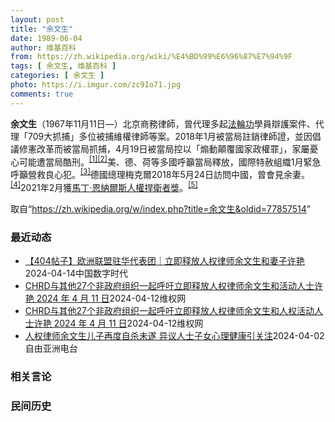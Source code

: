 ```yaml
---
layout: post
title: "余文生"
date: 1989-06-04
author: 维基百科
from: https://zh.wikipedia.org/wiki/%E4%BD%99%E6%96%87%E7%94%9F
tags: [ 余文生, 维基百科 ]
categories: [ 余文生 ]
photo: https://i.imgur.com/zc9Io71.jpg
comments: true
---
```

<div class="mw-content-ltr mw-parser-output" lang="zh" dir="ltr">
<p><b>余文生</b>（1967年11月11日<span class="useeditintro" title="Template:BLP editintro">—</span>）北京商務律師，曾代理多起<a href="/wiki/%E6%B3%95%E8%BC%AA%E5%8A%9F" class="mw-redirect" title="法輪功">法輪功</a>學員辯護案件、代理「709大抓捕」多位被捕維權律師等案。2018年1月被當局註銷律師證，並因倡議修憲改革而被當局抓捕，4月19日被當局控以「煽動顛覆國家政權罪」，家屬憂心可能遭當局酷刑。<sup id="cite_ref-EPO0420_1-0" class="reference"><a href="#cite_note-EPO0420-1">[1]</a></sup><sup id="cite_ref-bbc17_2-0" class="reference"><a href="#cite_note-bbc17-2">[2]</a></sup>美、德、荷等多國呼籲當局釋放，國際特赦組織1月緊急呼籲營救良心犯。<sup id="cite_ref-amnesty_3-0" class="reference"><a href="#cite_note-amnesty-3">[3]</a></sup>德國總理梅克爾2018年5月24日訪問中國，曾會見余妻。<sup id="cite_ref-4" class="reference"><a href="#cite_note-4">[4]</a></sup>2021年2月獲<a href="/wiki/%E9%A9%AC%E4%B8%81%C2%B7%E6%81%A9%E7%BA%B3%E5%B0%94%E6%96%AF%E4%BA%BA%E6%9D%83%E6%8D%8D%E5%8D%AB%E8%80%85%E5%A5%96" title="马丁·恩纳尔斯人权捍卫者奖">馬丁·恩納爾斯人權捍衛者獎</a>。<sup id="cite_ref-5" class="reference"><a href="#cite_note-5">[5]</a></sup>
</p>
<meta property="mw:PageProp/toc">
</div><!--esi <esi:include src="/esitest-fa8a495983347898/content" /> --><noscript><img src="https://login.wikimedia.org/wiki/Special:CentralAutoLogin/start?type=1x1" alt="" width="1" height="1" style="border: none; position: absolute;"></noscript>
<div class="printfooter" data-nosnippet="">取自“<a dir="ltr" href="https://zh.wikipedia.org/w/index.php?title=余文生&amp;oldid=77857514">https://zh.wikipedia.org/w/index.php?title=余文生&amp;oldid=77857514</a>”</div><div id="recent-news"><h3>最近动态</h3><ul><li><a href="https://nodebe4.github.io/waimei/2024-04-14/404%E5%B8%96%E5%AD%90-%E6%AC%A7%E6%B4%B2%E8%81%94%E7%9B%9F%E9%A9%BB%E5%8D%8E%E4%BB%A3%E8%A1%A8%E5%9B%A2-%E7%AB%8B%E5%8D%B3%E9%87%8A%E6%94%BE%E4%BA%BA%E6%9D%83%E5%BE%8B%E5%B8%88%E4%BD%99%E6%96%87%E7%94%9F%E5%92%8C%E5%A6%BB%E5%AD%90%E8%AE%B8%E8%89%B3" title="【404帖子】欧洲联盟驻华代表团｜立即释放人权律师余文生和妻子许艳—— CDT 档案卡 标题：原文无标题作者：欧洲联盟驻华代表团发表日期：2024.4.13来源：微博主题归类：余文生CDS收藏：...">【404帖子】欧洲联盟驻华代表团｜立即释放人权律师余文生和妻子许艳</a><time>2024-04-14</time><a class="tag">中国数字时代</a></li>
<li><a href="https://nodebe4.github.io/waimei/2024-04-12/CHRD%E4%B8%8E%E5%85%B6%E4%BB%9627%E4%B8%AA%E9%9D%9E%E6%94%BF%E5%BA%9C%E7%BB%84%E7%BB%87%E4%B8%80%E8%B5%B7%E5%91%BC%E5%90%81%E7%AB%8B%E5%8D%B3%E9%87%8A%E6%94%BE%E4%BA%BA%E6%9D%83%E5%BE%8B%E5%B8%88%E4%BD%99%E6%96%87%E7%94%9F%E5%92%8C%E6%B4%BB%E5%8A%A8%E4%BA%BA%E5%A3%AB%E8%AE%B8%E8%89%B3-2024-%E5%B9%B4-4" title="CHRD与其他27个非政府组织一起呼吁立即释放人权律师余文生和活动人士许艳 2024 年 4 月 11 日—— &nbsp;4 月 13 日是人权律师余文生及其妻子、活动人士许艳被拘留一周年。&nbsp; 我们，以...">CHRD与其他27个非政府组织一起呼吁立即释放人权律师余文生和活动人士许艳    2024 年 4 月 11 日</a><time>2024-04-12</time><a class="tag">维权网</a></li>
<li><a href="https://nodebe4.github.io/waimei/2024-04-12/CHRD%E4%B8%8E%E5%85%B6%E4%BB%9627%E4%B8%AA%E9%9D%9E%E6%94%BF%E5%BA%9C%E7%BB%84%E7%BB%87%E4%B8%80%E8%B5%B7%E5%91%BC%E5%90%81%E7%AB%8B%E5%8D%B3%E9%87%8A%E6%94%BE%E4%BA%BA%E6%9D%83%E5%BE%8B%E5%B8%88%E4%BD%99%E6%96%87%E7%94%9F%E5%92%8C%E4%BA%BA%E6%9D%83%E6%B4%BB%E5%8A%A8%E4%BA%BA%E5%A3%AB%E8%AE%B8%E8%89%B3-2024-%E5%B9%B4" title="CHRD与其他27个非政府组织一起呼吁立即释放人权律师余文生和人权活动人士许艳 2024 年 4 月 11 日—— &nbsp;4 月 13 日是人权律师余文生及其妻子、人权活动人士许艳被拘留一周年。&nbsp; ...">CHRD与其他27个非政府组织一起呼吁立即释放人权律师余文生和人权活动人士许艳    2024 年 4 月 11 日</a><time>2024-04-12</time><a class="tag">维权网</a></li>
<li><a href="https://nodebe4.github.io/waimei/2024-04-02/%E4%BA%BA%E6%9D%83%E5%BE%8B%E5%B8%88%E4%BD%99%E6%96%87%E7%94%9F%E5%84%BF%E5%AD%90%E5%86%8D%E5%BA%A6%E8%87%AA%E6%9D%80%E6%9C%AA%E9%81%82-%E5%BC%82%E8%AE%AE%E4%BA%BA%E5%A3%AB%E5%AD%90%E5%A5%B3%E5%BF%83%E7%90%86%E5%81%A5%E5%BA%B7%E5%BC%95%E5%85%B3%E6%B3%A8" title="人权律师余文生儿子再度自杀未遂 异议人士子女心理健康引关注—— 中国人权律师余文生与妻子许艳 许艳X 人权律师余文生及其妻子许艳去年被中国政府以煽动颠覆国家政权等罪名逮捕，至今已近一年时间。他们...">人权律师余文生儿子再度自杀未遂 异议人士子女心理健康引关注</a><time>2024-04-02</time><a class="tag">自由亚洲电台</a></li>
</ul></div><div id="open-opinion"><h3>相关言论</h3><ul></ul></div><div id="mjls-record"><h3>民间历史</h3><ul></ul></div>